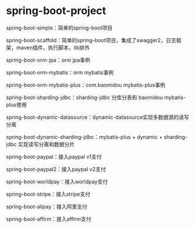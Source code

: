 # spring-boot-project

spring-boot-simple：简单的spring-boot项目

spring-boot-scaffold：简单的spring-boot项目，集成了swagger2，日志框架，maven插件，执行脚本，lib排外

spring-boot-orm-jpa：orm jpa事例

spring-boot-orm-mybatis：orm mybatis事例

spring-boot-orm-mybatis-plus：com.baomidou mybatis-plus事例

spring-boot-sharding-jdbc：sharding-jdbc 分库分表和 baomidou mybatis-plus使用

spring-boot-dynamic-datasource：dynamic-datasource实现多数据源的读写分离

spring-boot-dynamic-sharding-jdbc：mybatis-plus + dynamic + sharding-jdbc 实现读写分离和数据分片

spring-boot-paypal：接入paypal v1支付

spring-boot-paypal2：接入paypal v2支付

spring-boot-worldpay：接入worldpay支付

spring-boot-stripe：接入stripe支付

spring-boot-alipay：接入阿里支付

spring-boot-affirm：接入affirm支付
